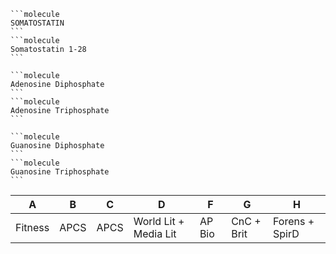 ````col
```molecule
SOMATOSTATIN
```
```molecule
Somatostatin 1-28
```
````

````col
```molecule
Adenosine Diphosphate
```
```molecule
Adenosine Triphosphate
```
````
````col
```molecule
Guanosine Diphosphate
```
```molecule
Guanosine Triphosphate
```
````

| A       | B    | C    | D                     | F      | G          | H              |
| ------- | ---- | ---- | --------------------- | ------ | ---------- | -------------- |
| Fitness | APCS | APCS | World Lit + Media Lit | AP Bio | CnC + Brit | Forens + SpirD |